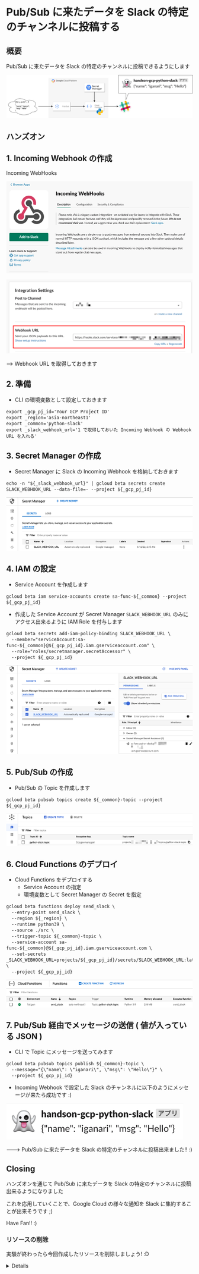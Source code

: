 # Pub/Sub に来たデータを Slack の特定のチャンネルに投稿する

## 概要

Pub/Sub に来たデータを Slack の特定のチャンネルに投稿できるようにします

![](./img/0-01.png)

## ハンズオン

## 1. Incoming Webhook の作成

Incoming WebHooks

![](./img/1-01.png)

![](./img/1-02.png)

--> Webhook URL を取得しておきます

## 2. 準備

+ CLI の環境変数として設定しておきます

```
export _gcp_pj_id='Your GCP Project ID'
export _region='asia-northeast1'
export _common='python-slack'
export _slack_webhook_url='1 で取得しておいた Incoming Webhook の Webhook URL を入れる'
```

## 3. Secret Manager の作成

+ Secret Manager に Slack の Incoming Webhook を格納しておきます

```
echo -n "${_slack_webhook_url}" | gcloud beta secrets create SLACK_WEBHOOK_URL --data-file=- --project ${_gcp_pj_id}
```

![](./img/3-01.png)


## 4. IAM の設定

+ Service Account を作成します

```
gcloud beta iam service-accounts create sa-func-${_common} --project ${_gcp_pj_id}
```

+ 作成した Service Account が Secret Manager `SLACK_WEBHOOK_URL` のみにアクセス出来るように IAM Role を付与します

```
gcloud beta secrets add-iam-policy-binding SLACK_WEBHOOK_URL \
  --member="serviceAccount:sa-func-${_common}@${_gcp_pj_id}.iam.gserviceaccount.com" \
  --role="roles/secretmanager.secretAccessor" \
  --project ${_gcp_pj_id}
```

![](./img/4-01.png)

## 5. Pub/Sub の作成

+ Pub/Sub の Topic を作成します

```
gcloud beta pubsub topics create ${_common}-topic --project ${_gcp_pj_id}
```

![](./img/5-01.png)

## 6. Cloud Functions のデプロイ

+ Cloud Functions をデプロイする
  + Service Account の指定
  + 環境変数として Secret Manager の Secret を指定

```
gcloud beta functions deploy send_slack \
  --entry-point send_slack \
  --region ${_region} \
  --runtime python39 \
  --source ./src \
  --trigger-topic ${_common}-topic \
  --service-account sa-func-${_common}@${_gcp_pj_id}.iam.gserviceaccount.com \
  --set-secrets _SLACK_WEBHOOK_URL=projects/${_gcp_pj_id}/secrets/SLACK_WEBHOOK_URL:latest \
  --project ${_gcp_pj_id}
```

![](./img/6-01.png)

## 7. Pub/Sub 経由でメッセージの送信 ( 値が入っている JSON )

+ CLI で Topic にメッセージを送ってみます

```
gcloud beta pubsub topics publish ${_common}-topic \
  --message="{\"name\": \"iganari\", \"msg\": \"Hello\"}" \
  --project ${_gcp_pj_id}
```

+ Incoming Webhook で設定した Slack のチャンネルに以下のようにメッセージが来たら成功です :)

![](./img/7-01.png)

---> Pub/Sub に来たデータを Slack の特定のチャンネルに投稿出来ました!! :)

## Closing

ハンズオンを通じて Pub/Sub に来たデータを Slack の特定のチャンネルに投稿出来るようになりました

これを応用していくことで、Google Cloud の様々な通知を Slack に集約することが出来そうです ;)

Have Fan!! :)

### リソースの削除

実験が終わったら今回作成したリソースを削除しましょう! :D

<details>
<summary>Details</summary>


+ Cloud Functions の削除を削除します

```
gcloud beta functions delete send_slack \
  --region ${_region} \
  --project ${_gcp_pj_id} \
  -q
```

+ Pub/Sub の Topic の削除します

```
gcloud beta pubsub topics delete ${_common}-topic --project ${_gcp_pj_id}
```

+ Secret を削除します

```
gcloud beta secrets delete SLACK_WEBHOOK_URL --project ${_gcp_pj_id}
```

+ Service Account を削除します

```
gcloud beta iam service-accounts delete sa-func-${_common}@${_gcp_pj_id}.iam.gserviceaccount.com --project ${_gcp_pj_id}
```

</details>
